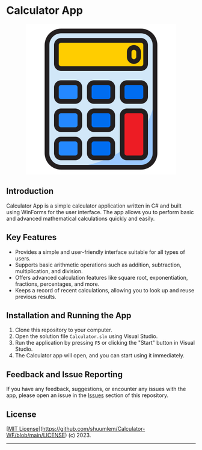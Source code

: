 # Calculator App
<p align="center">
  <img src="./img/icon.png" alt="Image" width="400">
</p>

## Introduction
Calculator App is a simple calculator application written in C# and built using WinForms for the user interface. The app allows you to perform basic and advanced mathematical calculations quickly and easily.

## Key Features
- Provides a simple and user-friendly interface suitable for all types of users.
- Supports basic arithmetic operations such as addition, subtraction, multiplication, and division.
- Offers advanced calculation features like square root, exponentiation, fractions, percentages, and more.
- Keeps a record of recent calculations, allowing you to look up and reuse previous results.

## Installation and Running the App
1. Clone this repository to your computer.
2. Open the solution file `Calculator.sln` using Visual Studio.
3. Run the application by pressing `F5` or clicking the "Start" button in Visual Studio.
4. The Calculator app will open, and you can start using it immediately.

## Feedback and Issue Reporting
If you have any feedback, suggestions, or encounter any issues with the app, please open an issue in the [Issues](https://github.com/shuumlem/Calculator-WF/issues) section of this repository.

## License
[[MIT License](./LICENCE.txt)](https://github.com/shuumlem/Calculator-WF/blob/main/LICENSE) (c) 2023.

---

